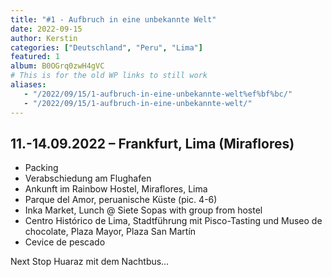 ```yaml
---
title: "#1 - Aufbruch in eine unbekannte Welt"
date: 2022-09-15
author: Kerstin
categories: ["Deutschland", "Peru", "Lima"]
featured: 1
album: B0OGrq0zwH4gVC
# This is for the old WP links to still work
aliases:
   - "/2022/09/15/1-aufbruch-in-eine-unbekannte-welt%ef%bf%bc/"
   - "/2022/09/15/1-aufbruch-in-eine-unbekannte-welt/"
---
```


## 11.-14.09.2022 – Frankfurt, Lima (Miraflores)

* Packing
* Verabschiedung am Flughafen
* Ankunft im Rainbow Hostel, Miraflores, Lima
* Parque del Amor, peruanische Küste (pic. 4-6)
* Inka Market, Lunch @ Siete Sopas with group from hostel
* Centro Histórico de Lima, Stadtführung mit Pisco-Tasting und Museo de chocolate, Plaza Mayor, Plaza San Martín
* Cevice de pescado

Next Stop Huaraz mit dem Nachtbus…

